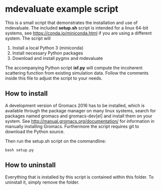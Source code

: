 # mdevaluate example script

This is a small script that demonstrates the installation and use of mdevaluate.
The included **setup.sh** script is intended for a linux 64-bit systems, see https://conda.io/miniconda.html if you are using a different system.
The script will

1. Install a local Python 3 (miniconda)
2. Install necessary Python packages
3. Download and install pygmx and mdevaluate

The accompanying Python script **isf.py** will compute the incoherent scattering function from existing simulation data.
Follow the comments inside this file to adjust the script to your needs.

## How to install

A development version of Gromacs 2016 has to be installed, which is available through the package manager on many linux systems, 
search for packages named gromacs and gromacs-dev[el] and install them on your system.
See http://manual.gromacs.org/documentation/ for information in manually installing Gromacs.
Furthermore the script requires git to download the Python source.

Then run the setup.sh script on the commandline:
	
	bash setup.py

## How to uninstall

Everything that is installed by this script is contained within this folder.
To uninstall it, simply remove the folder.
